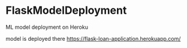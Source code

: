 # FlaskModelDeployment
ML model deployment on Heroku

model is deployed there https://flask-loan-application.herokuapp.com/
